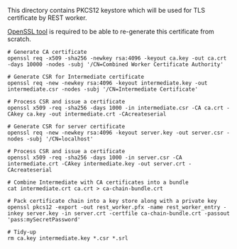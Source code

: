 This directory contains PKCS12 keystore which will be used for TLS certificate by REST worker.

[OpenSSL tool](https://www.openssl.org/) is required to be able to re-generate this certificate from scratch.

    # Generate CA certificate
    openssl req -x509 -sha256 -newkey rsa:4096 -keyout ca.key -out ca.crt -days 10000 -nodes -subj '/CN=Combined Worker Certificate Authority'

    # Generate CSR for Intermediate certificate
    openssl req -new -newkey rsa:4096 -keyout intermediate.key -out intermediate.csr -nodes -subj '/CN=Intermediate Certificate'

    # Process CSR and issue a certificate
    openssl x509 -req -sha256 -days 1000 -in intermediate.csr -CA ca.crt -CAkey ca.key -out intermediate.crt -CAcreateserial

    # Generate CSR for server certificate
    openssl req -new -newkey rsa:4096 -keyout server.key -out server.csr -nodes -subj '/CN=localhost'

    # Process CSR and issue a certificate
    openssl x509 -req -sha256 -days 1000 -in server.csr -CA intermediate.crt -CAkey intermediate.key -out server.crt -CAcreateserial

    # Combine Intermediate with CA certificates into a bundle
    cat intermediate.crt ca.crt > ca-chain-bundle.crt

    # Pack certificate chain into a key store along with a private key
    openssl pkcs12 -export -out rest_worker.pfx -name rest_worker_entry -inkey server.key -in server.crt -certfile ca-chain-bundle.crt -passout 'pass:mySecretPassword'

    # Tidy-up
    rm ca.key intermediate.key *.csr *.srl